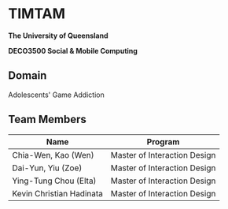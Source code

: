# TIMTAM
**The University of Queensland**

**DECO3500 Social & Mobile Computing**

## Domain
Adolescents' Game Addiction

## Team Members
| **Name**                 | **Program**                  |
|--------------------------|------------------------------|
| Chia-Wen, Kao (Wen)      | Master of Interaction Design |
| Dai-Yun, Yiu (Zoe)       | Master of Interaction Design |
| Ying-Tung Chou (Elta)    | Master of Interaction Design |
| Kevin Christian Hadinata | Master of Interaction Design |

